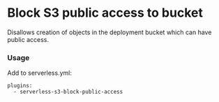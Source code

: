 # Block S3 public access to bucket

Disallows creation of objects in the deployment bucket which can have public access.

### Usage

Add to serverless.yml:

```
plugins:
  - serverless-s3-block-public-access
```

